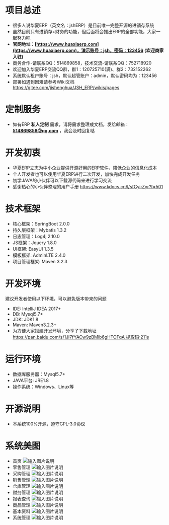 # 项目总述
* 很多人说华夏ERP（英文名：jshERP）是目前唯一完整开源的进销存系统
* 虽然目前只有进销存+财务的功能，但后面将会推出ERP的全部功能，大家一起努力吧
* **官网地址：[https://www.huaxiaerp.com](https://www.huaxiaerp.com)，演示账号：jsh，密码：123456 (欢迎商家入驻)**
* 商务合作-请联系QQ：514869858，技术交流-请联系QQ：752718920
* 欢迎加入华夏ERP交流QQ群，群1：120725710(满)、群2：732152262
* 系统默认租户账号：jsh，默认超管账户：admin，默认密码均为：123456
* 部署如遇到困难请参考Wiki文档  https://gitee.com/jishenghua/JSH_ERP/wikis/pages

# 定制服务
* 如有ERP **私人定制** 需求，请将需求整理成文档，发给邮箱： **514869858@qq.com** ，我会及时回复哒

# 开发初衷
* 华夏ERP立志为中小企业提供开源好用的ERP软件，降低企业的信息化成本
* 个人开发者也可以使用华夏ERP进行二次开发，加快完成开发任务
* 初学JAVA的小伙伴可以下载源代码来进行学习交流
* 感谢热心的小伙伴整理的用户手册 https://www.kdocs.cn/l/sfCyirZyr?f=501

# 技术框架
* 核心框架：SpringBoot 2.0.0
* 持久层框架：Mybatis 1.3.2
* 日志管理：Log4j 2.10.0
* JS框架：Jquery 1.8.0
* UI框架: EasyUI 1.3.5
* 模板框架: AdminLTE 2.4.0
* 项目管理框架: Maven 3.2.3

# 开发环境
建议开发者使用以下环境，可以避免版本带来的问题
* IDE: IntelliJ IDEA 2017+
* DB: Mysql5.7+
* JDK: JDK1.8
* Maven: Maven3.2.3+
* 为方便大家搭建开发环境，分享了下载地址 https://pan.baidu.com/s/1Ji7fYACw9zBMib6gHTOFqA 提取码:211s

# 运行环境
* 数据库服务器：Mysql5.7+
* JAVA平台: JRE1.8
* 操作系统：Windows、Linux等

# 开源说明
* 本系统100%开源，遵守GPL-3.0协议

# 系统美图
* 首页
![输入图片说明](https://images.gitee.com/uploads/images/2019/1102/090743_f2f048e8_852955.png "首页.png")
* 零售管理
![输入图片说明](https://images.gitee.com/uploads/images/2019/0914/113648_9334e6cb_852955.png "零售管理.png")
* 采购管理
![输入图片说明](https://images.gitee.com/uploads/images/2019/0914/113805_c746f34d_852955.png "采购管理.png")
* 销售管理
![输入图片说明](https://images.gitee.com/uploads/images/2019/0914/113820_e979394b_852955.png "销售管理.png")
* 仓库管理
![输入图片说明](https://images.gitee.com/uploads/images/2019/0914/113830_88ea05d3_852955.png "仓库管理.png")
* 财务管理
![输入图片说明](https://images.gitee.com/uploads/images/2019/0914/113842_a8b7be72_852955.png "财务管理.png")
* 报表查询
![输入图片说明](https://images.gitee.com/uploads/images/2019/0914/113853_88a7b751_852955.png "报表查询.png")
* 商品管理
![输入图片说明](https://images.gitee.com/uploads/images/2019/0914/113916_0a5af74f_852955.png "商品管理.png")
* 基本资料
![输入图片说明](https://images.gitee.com/uploads/images/2019/0914/113926_d0798aeb_852955.png "基本资料.png")
* 系统管理
![输入图片说明](https://images.gitee.com/uploads/images/2019/0914/113942_e17989f5_852955.png "系统管理.png")